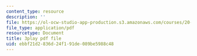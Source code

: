 ```yaml
---
content_type: resource
description: ''
file: https://ol-ocw-studio-app-production.s3.amazonaws.com/courses/20-219-becoming-the-next-bill-nye-writing-and-hosting-the-educational-show-january-iap-2015/ebbf21d2836d24f191de089be5988c48_DpqY4j3nK3A.pdf
file_type: application/pdf
resourcetype: Document
title: 3play pdf file
uid: ebbf21d2-836d-24f1-91de-089be5988c48
---
```

